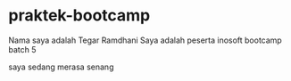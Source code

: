 # praktek-bootcamp
Nama saya adalah Tegar Ramdhani
Saya adalah peserta inosoft bootcamp batch 5

saya sedang merasa senang
